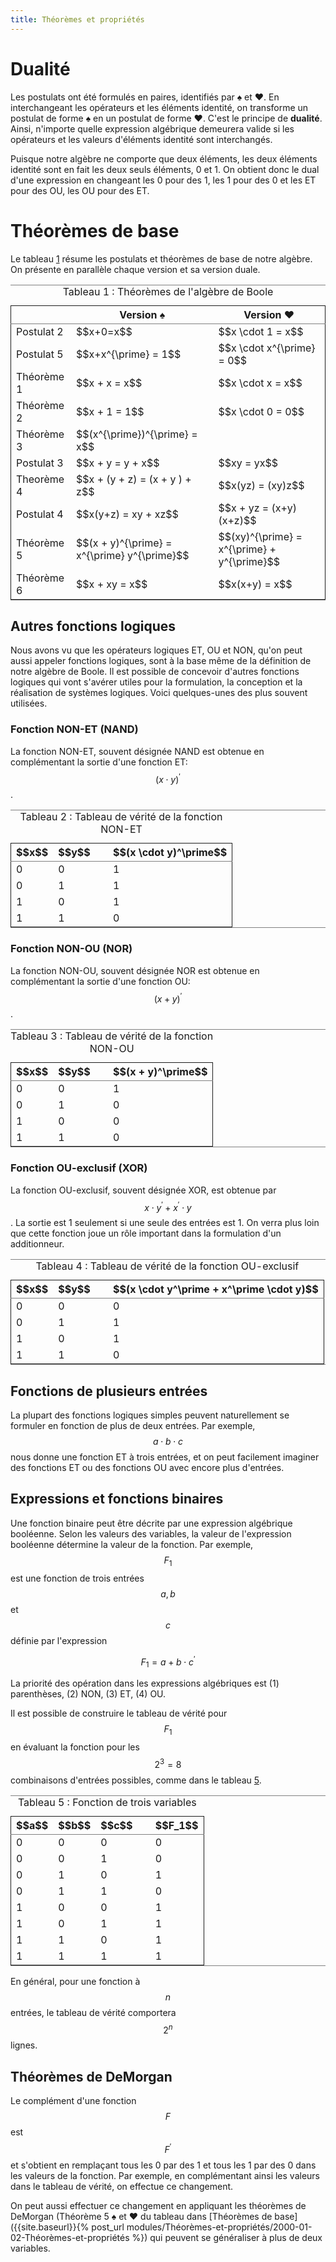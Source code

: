 ```yaml
---
title: Théorèmes et propriétés
---
```


# Dualité

Les postulats ont été formulés en paires, identifiés par &spades; et
&hearts;. En interchangeant les opérateurs et les éléments identité,
on transforme un postulat de forme &spades; en un postulat de forme
&hearts;. C'est le principe de **dualité**. Ainsi, n'importe quelle
expression algébrique demeurera valide si les opérateurs et les
valeurs d'éléments identité sont interchangés.

Puisque notre algèbre ne comporte que deux éléments, les deux éléments
identité sont en fait les deux seuls éléments, 0 et 1. On obtient donc
le dual d'une expression en changeant les 0 pour des 1, les 1 pour des
0 et les ET pour des OU, les OU pour des ET.


# Théorèmes de base

Le tableau [1](#orgb76f0a7) résume les postulats et théorèmes de base de notre
algèbre. On présente en parallèle chaque version et sa version duale.

<table id="orgb76f0a7" border="2" cellspacing="0" cellpadding="6" rules="groups" frame="hsides">
<caption class="t-above"><span class="table-number">Tableau 1 :</span> Théorèmes de l'algèbre de Boole</caption>

<colgroup>
<col  class="org-left" />

<col  class="org-left" />

<col  class="org-left" />
</colgroup>
<thead>
<tr>
<th scope="col" class="org-left">&#xa0;</th>
<th scope="col" class="org-left">Version &spades;</th>
<th scope="col" class="org-left">Version &hearts;</th>
</tr>
</thead>

<tbody>
<tr>
<td class="org-left">Postulat 2</td>
<td class="org-left">$$x+0=x$$</td>
<td class="org-left">$$x \cdot 1 = x$$</td>
</tr>


<tr>
<td class="org-left">Postulat 5</td>
<td class="org-left">$$x+x^{\prime} = 1$$</td>
<td class="org-left">$$x \cdot x^{\prime} = 0$$</td>
</tr>


<tr>
<td class="org-left">Théorème 1</td>
<td class="org-left">$$x + x = x$$</td>
<td class="org-left">$$x \cdot x = x$$</td>
</tr>


<tr>
<td class="org-left">Théorème 2</td>
<td class="org-left">$$x + 1 = 1$$</td>
<td class="org-left">$$x \cdot 0 = 0$$</td>
</tr>


<tr>
<td class="org-left">Théorème 3</td>
<td class="org-left">$$(x^{\prime})^{\prime} = x$$</td>
<td class="org-left">&#xa0;</td>
</tr>


<tr>
<td class="org-left">Postulat 3</td>
<td class="org-left">$$x + y = y + x$$</td>
<td class="org-left">$$xy = yx$$</td>
</tr>


<tr>
<td class="org-left">Theorème 4</td>
<td class="org-left">$$x + (y + z) = (x + y ) + z$$</td>
<td class="org-left">$$x(yz) = (xy)z$$</td>
</tr>


<tr>
<td class="org-left">Postulat 4</td>
<td class="org-left">$$x(y+z) = xy + xz$$</td>
<td class="org-left">$$x + yz = (x+y)(x+z)$$</td>
</tr>


<tr>
<td class="org-left">Théorème 5</td>
<td class="org-left">$$(x + y)^{\prime} = x^{\prime} y^{\prime}$$</td>
<td class="org-left">$$(xy)^{\prime} = x^{\prime} + y^{\prime}$$</td>
</tr>


<tr>
<td class="org-left">Théorème 6</td>
<td class="org-left">$$x + xy = x$$</td>
<td class="org-left">$$x(x+y) = x$$</td>
</tr>
</tbody>
</table>


## Autres fonctions logiques

Nous avons vu que les opérateurs logiques ET, OU et NON, qu'on peut
aussi appeler fonctions logiques, sont à la base même de la définition
de notre algèbre de Boole. Il est possible de concevoir d'autres
fonctions logiques qui vont s'avérer utiles pour la formulation, la
conception et la réalisation de systèmes logiques. Voici quelques-unes
des plus souvent utilisées.

### Fonction NON-ET (NAND)

La fonction NON-ET, souvent désignée NAND est obtenue en complémentant
la sortie d'une fonction ET: $$(x \cdot y)^\prime$$.

<table id="orge3d657b" border="2" cellspacing="0" cellpadding="6" rules="groups" frame="hsides">
<caption class="t-above"><span class="table-number">Tableau 2 :</span> Tableau de vérité de la fonction NON-ET</caption>

<colgroup>
<col  class="org-right" />

<col  class="org-right" />

<col  class="org-left" />

<col  class="org-right" />
</colgroup>
<thead>
<tr>
<th scope="col" class="org-right">$$x$$</th>
<th scope="col" class="org-right">$$y$$</th>
<th scope="col" class="org-left">&#xa0;</th>
<th scope="col" class="org-right">$$(x \cdot y)^\prime$$</th>
</tr>
</thead>

<tbody>
<tr>
<td class="org-right">0</td>
<td class="org-right">0</td>
<td class="org-left">&#xa0;</td>
<td class="org-right">1</td>
</tr>


<tr>
<td class="org-right">0</td>
<td class="org-right">1</td>
<td class="org-left">&#xa0;</td>
<td class="org-right">1</td>
</tr>


<tr>
<td class="org-right">1</td>
<td class="org-right">0</td>
<td class="org-left">&#xa0;</td>
<td class="org-right">1</td>
</tr>


<tr>
<td class="org-right">1</td>
<td class="org-right">1</td>
<td class="org-left">&#xa0;</td>
<td class="org-right">0</td>
</tr>
</tbody>
</table>


### Fonction NON-OU (NOR)

La fonction NON-OU, souvent désignée NOR est obtenue en complémentant
la sortie d'une fonction OU: $$(x + y)^\prime$$.

<table id="orgc7a557e" border="2" cellspacing="0" cellpadding="6" rules="groups" frame="hsides">
<caption class="t-above"><span class="table-number">Tableau 3 :</span> Tableau de vérité de la fonction NON-OU</caption>

<colgroup>
<col  class="org-right" />

<col  class="org-right" />

<col  class="org-left" />

<col  class="org-right" />
</colgroup>
<thead>
<tr>
<th scope="col" class="org-right">$$x$$</th>
<th scope="col" class="org-right">$$y$$</th>
<th scope="col" class="org-left">&#xa0;</th>
<th scope="col" class="org-right">$$(x + y)^\prime$$</th>
</tr>
</thead>

<tbody>
<tr>
<td class="org-right">0</td>
<td class="org-right">0</td>
<td class="org-left">&#xa0;</td>
<td class="org-right">1</td>
</tr>


<tr>
<td class="org-right">0</td>
<td class="org-right">1</td>
<td class="org-left">&#xa0;</td>
<td class="org-right">0</td>
</tr>


<tr>
<td class="org-right">1</td>
<td class="org-right">0</td>
<td class="org-left">&#xa0;</td>
<td class="org-right">0</td>
</tr>


<tr>
<td class="org-right">1</td>
<td class="org-right">1</td>
<td class="org-left">&#xa0;</td>
<td class="org-right">0</td>
</tr>
</tbody>
</table>

### Fonction OU-exclusif (XOR)

La fonction OU-exclusif, souvent désignée XOR, est obtenue par $$x
\cdot y^\prime + x^\prime \cdot y$$. La sortie est 1 seulement si
une seule des entrées est 1. On verra plus loin que cette fonction
joue un rôle important dans la formulation d'un additionneur.

<table id="orgf83558d" border="2" cellspacing="0" cellpadding="6" rules="groups" frame="hsides">
<caption class="t-above"><span class="table-number">Tableau 4 :</span> Tableau de vérité de la fonction OU-exclusif</caption>

<colgroup>
<col  class="org-right" />

<col  class="org-right" />

<col  class="org-left" />

<col  class="org-right" />
</colgroup>
<thead>
<tr>
<th scope="col" class="org-right">$$x$$</th>
<th scope="col" class="org-right">$$y$$</th>
<th scope="col" class="org-left">&#xa0;</th>
<th scope="col" class="org-right">$$(x \cdot y^\prime + x^\prime \cdot y)$$</th>
</tr>
</thead>

<tbody>
<tr>
<td class="org-right">0</td>
<td class="org-right">0</td>
<td class="org-left">&#xa0;</td>
<td class="org-right">0</td>
</tr>


<tr>
<td class="org-right">0</td>
<td class="org-right">1</td>
<td class="org-left">&#xa0;</td>
<td class="org-right">1</td>
</tr>


<tr>
<td class="org-right">1</td>
<td class="org-right">0</td>
<td class="org-left">&#xa0;</td>
<td class="org-right">1</td>
</tr>


<tr>
<td class="org-right">1</td>
<td class="org-right">1</td>
<td class="org-left">&#xa0;</td>
<td class="org-right">0</td>
</tr>
</tbody>
</table>


## Fonctions de plusieurs entrées

La plupart des fonctions logiques simples peuvent naturellement se
formuler en fonction de plus de deux entrées. Par exemple, $$a \cdot b
\cdot c$$ nous donne une fonction ET à trois entrées, et on peut
facilement imaginer des fonctions ET ou des fonctions OU avec encore
plus d'entrées.


## Expressions et fonctions binaires

Une fonction binaire peut être décrite par une expression algébrique
booléenne. Selon les valeurs des variables, la valeur de l'expression
booléenne détermine la valeur de la fonction. Par exemple, $$F_1$$ est
une fonction de trois entrées $$a, b$$ et $$c$$ définie par l'expression

$$ F_1 = a + b \cdot c^\prime $$

La priorité des opération dans les expressions algébriques est (1)
parenthèses, (2) NON, (3) ET, (4) OU.

Il est possible de construire le tableau de vérité pour $$F_1$$ en
évaluant la fonction pour les $$2^3 = 8$$ combinaisons d'entrées
possibles, comme dans le tableau [5](#orgb65522a).

<table id="orgb65522a" border="2" cellspacing="0" cellpadding="6" rules="groups" frame="hsides">
<caption class="t-above"><span class="table-number">Tableau 5 :</span> Fonction de trois variables</caption>

<colgroup>
<col  class="org-right" />

<col  class="org-right" />

<col  class="org-right" />

<col  class="org-left" />

<col  class="org-right" />
</colgroup>
<thead>
<tr>
<th scope="col" class="org-right">$$a$$</th>
<th scope="col" class="org-right">$$b$$</th>
<th scope="col" class="org-right">$$c$$</th>
<th scope="col" class="org-left">&#xa0;</th>
<th scope="col" class="org-right">$$F_1$$</th>
</tr>
</thead>

<tbody>
<tr>
<td class="org-right">0</td>
<td class="org-right">0</td>
<td class="org-right">0</td>
<td class="org-left">&#xa0;</td>
<td class="org-right">0</td>
</tr>


<tr>
<td class="org-right">0</td>
<td class="org-right">0</td>
<td class="org-right">1</td>
<td class="org-left">&#xa0;</td>
<td class="org-right">0</td>
</tr>


<tr>
<td class="org-right">0</td>
<td class="org-right">1</td>
<td class="org-right">0</td>
<td class="org-left">&#xa0;</td>
<td class="org-right">1</td>
</tr>


<tr>
<td class="org-right">0</td>
<td class="org-right">1</td>
<td class="org-right">1</td>
<td class="org-left">&#xa0;</td>
<td class="org-right">0</td>
</tr>


<tr>
<td class="org-right">1</td>
<td class="org-right">0</td>
<td class="org-right">0</td>
<td class="org-left">&#xa0;</td>
<td class="org-right">1</td>
</tr>


<tr>
<td class="org-right">1</td>
<td class="org-right">0</td>
<td class="org-right">1</td>
<td class="org-left">&#xa0;</td>
<td class="org-right">1</td>
</tr>


<tr>
<td class="org-right">1</td>
<td class="org-right">1</td>
<td class="org-right">0</td>
<td class="org-left">&#xa0;</td>
<td class="org-right">1</td>
</tr>


<tr>
<td class="org-right">1</td>
<td class="org-right">1</td>
<td class="org-right">1</td>
<td class="org-left">&#xa0;</td>
<td class="org-right">1</td>
</tr>
</tbody>
</table>

En général, pour une fonction à $$n$$ entrées, le tableau de vérité
comportera $$2^n$$ lignes.

## Théorèmes de DeMorgan

Le complément d'une fonction $$F$$ est $$F^\prime$$ et s'obtient en
remplaçant tous les 0 par des 1 et tous les 1 par des 0 dans les
valeurs de la fonction. Par exemple, en complémentant ainsi les
valeurs dans le tableau de vérité, on effectue ce changement.

On peut aussi effectuer ce changement en appliquant les théorèmes de
DeMorgan (Théorème 5 &spades; et &hearts; du tableau dans [Théorèmes
de base]({{site.baseurl}}{% post_url
modules/Théorèmes-et-propriétés/2000-01-02-Théorèmes-et-propriétés %})
qui peuvent se généraliser à plus de deux variables.

